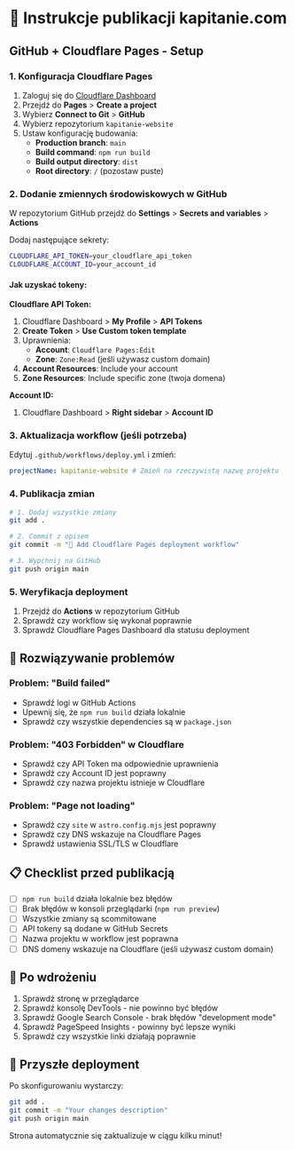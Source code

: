 # 🚀 Instrukcje publikacji kapitanie.com

## GitHub + Cloudflare Pages - Setup

### 1. **Konfiguracja Cloudflare Pages**

1. Zaloguj się do [Cloudflare Dashboard](https://dash.cloudflare.com/)
2. Przejdź do **Pages** > **Create a project**
3. Wybierz **Connect to Git** > **GitHub**
4. Wybierz repozytorium `kapitanie-website`
5. Ustaw konfigurację budowania:
   - **Production branch**: `main`
   - **Build command**: `npm run build`
   - **Build output directory**: `dist`
   - **Root directory**: `/` (pozostaw puste)

### 2. **Dodanie zmiennych środowiskowych w GitHub**

W repozytorium GitHub przejdź do **Settings** > **Secrets and variables** > **Actions**

Dodaj następujące sekrety:

```bash
CLOUDFLARE_API_TOKEN=your_cloudflare_api_token
CLOUDFLARE_ACCOUNT_ID=your_account_id
```

#### Jak uzyskać tokeny:

**Cloudflare API Token:**
1. Cloudflare Dashboard > **My Profile** > **API Tokens**
2. **Create Token** > **Use Custom token template**
3. Uprawnienia:
   - **Account**: `Cloudflare Pages:Edit`
   - **Zone**: `Zone:Read` (jeśli używasz custom domain)
4. **Account Resources**: Include your account
5. **Zone Resources**: Include specific zone (twoja domena)

**Account ID:**
1. Cloudflare Dashboard > **Right sidebar** > **Account ID**

### 3. **Aktualizacja workflow (jeśli potrzeba)**

Edytuj `.github/workflows/deploy.yml` i zmień:
```yaml
projectName: kapitanie-website # Zmień na rzeczywistą nazwę projektu
```

### 4. **Publikacja zmian**

```bash
# 1. Dodaj wszystkie zmiany
git add .

# 2. Commit z opisem
git commit -m "🚀 Add Cloudflare Pages deployment workflow"

# 3. Wypchnij na GitHub
git push origin main
```

### 5. **Weryfikacja deployment**

1. Przejdź do **Actions** w repozytorium GitHub
2. Sprawdź czy workflow się wykonał poprawnie
3. Sprawdź Cloudflare Pages Dashboard dla statusu deployment

## 🔧 Rozwiązywanie problemów

### Problem: "Build failed"
- Sprawdź logi w GitHub Actions
- Upewnij się, że `npm run build` działa lokalnie
- Sprawdź czy wszystkie dependencies są w `package.json`

### Problem: "403 Forbidden" w Cloudflare
- Sprawdź czy API Token ma odpowiednie uprawnienia
- Sprawdź czy Account ID jest poprawny
- Sprawdź czy nazwa projektu istnieje w Cloudflare

### Problem: "Page not loading"
- Sprawdź czy `site` w `astro.config.mjs` jest poprawny
- Sprawdź czy DNS wskazuje na Cloudflare Pages
- Sprawdź ustawienia SSL/TLS w Cloudflare

## 📋 Checklist przed publikacją

- [ ] `npm run build` działa lokalnie bez błędów
- [ ] Brak błędów w konsoli przeglądarki (`npm run preview`)
- [ ] Wszystkie zmiany są scommitowane
- [ ] API tokeny są dodane w GitHub Secrets
- [ ] Nazwa projektu w workflow jest poprawna
- [ ] DNS domeny wskazuje na Cloudflare (jeśli używasz custom domain)

## 🎯 Po wdrożeniu

1. Sprawdź stronę w przeglądarce
2. Sprawdź konsolę DevTools - nie powinno być błędów
3. Sprawdź Google Search Console - brak błędów "development mode"
4. Sprawdź PageSpeed Insights - powinny być lepsze wyniki
5. Sprawdź czy wszystkie linki działają poprawnie

## 🚀 Przyszłe deployment

Po skonfigurowaniu wystarczy:
```bash
git add .
git commit -m "Your changes description"
git push origin main
```

Strona automatycznie się zaktualizuje w ciągu kilku minut!
